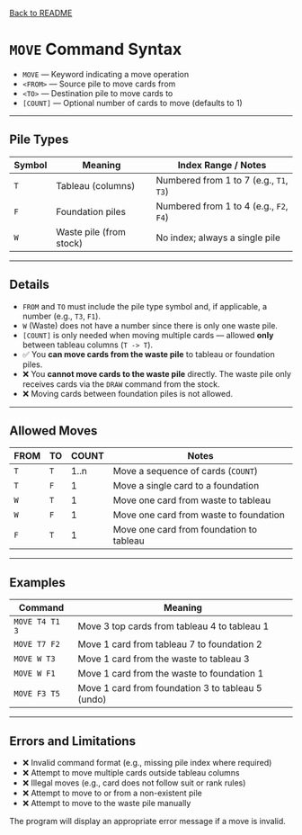 [Back to README](README.md)

# `MOVE` Command Syntax

- `MOVE` — Keyword indicating a move operation
- `<FROM>` — Source pile to move cards from
- `<TO>` — Destination pile to move cards to
- `[COUNT]` — Optional number of cards to move (defaults to 1)

---

## Pile Types

| Symbol | Meaning                 | Index Range / Notes                    |
|--------|-------------------------|----------------------------------------|
| `T`    | Tableau (columns)       | Numbered from 1 to 7 (e.g., `T1`, `T3`)|
| `F`    | Foundation piles        | Numbered from 1 to 4 (e.g., `F2`, `F4`)|
| `W`    | Waste pile (from stock) | No index; always a single pile         |

---

## Details

- `FROM` and `TO` must include the pile type symbol and, if applicable, a number (e.g., `T3`, `F1`).
- `W` (Waste) does not have a number since there is only one waste pile.
- `[COUNT]` is only needed when moving multiple cards — allowed **only** between tableau columns (`T -> T`).
- ✅ You **can move cards from the waste pile** to tableau or foundation piles.
- ❌ You **cannot move cards to the waste pile** directly. The waste pile only receives cards via the `DRAW` command from the stock.
- ❌ Moving cards between foundation piles is not allowed.

---

## Allowed Moves

| FROM | TO  | COUNT | Notes                                    |
|------|-----|-------|------------------------------------------|
| `T`  | `T` | 1..n  | Move a sequence of cards (`COUNT`)       |
| `T`  | `F` | 1     | Move a single card to a foundation       |
| `W`  | `T` | 1     | Move one card from waste to tableau      |
| `W`  | `F` | 1     | Move one card from waste to foundation   |
| `F`  | `T` | 1     | Move one card from foundation to tableau |

---

## Examples

| Command         | Meaning                                           |
|-----------------|---------------------------------------------------|
| `MOVE T4 T1 3`  | Move 3 top cards from tableau 4 to tableau 1      |
| `MOVE T7 F2`    | Move 1 card from tableau 7 to foundation 2        |
| `MOVE W T3`     | Move 1 card from the waste to tableau 3           |
| `MOVE W F1`     | Move 1 card from the waste to foundation 1        |
| `MOVE F3 T5`    | Move 1 card from foundation 3 to tableau 5 (undo) |

---

## Errors and Limitations

- ❌ Invalid command format (e.g., missing pile index where required)
- ❌ Attempt to move multiple cards outside tableau columns
- ❌ Illegal moves (e.g., card does not follow suit or rank rules)
- ❌ Attempt to move to or from a non-existent pile
- ❌ Attempt to move to the waste pile manually

The program will display an appropriate error message if a move is invalid.
